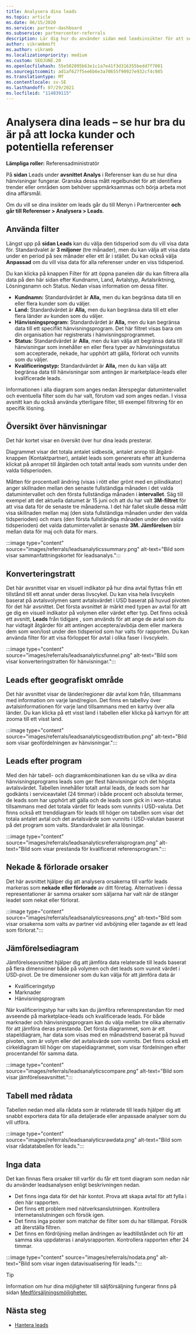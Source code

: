 ```yaml
---
title: Analysera dina leads
ms.topic: article
ms.date: 06/15/2020
ms.service: partner-dashboard
ms.subservice: partnercenter-referrals
description: Lär dig hur du använder sidan med leadsinsikter för att se hur väl du fångar uppmärksamheten hos dina målkunder och genererar hänvisningar.
author: vikrambmsft
ms.author: vikramb
ms.localizationpriority: medium
ms.custom: SEOJUNE.20
ms.openlocfilehash: 55e502895b63e1c1a7e41f3d316355bedd7f7001
ms.sourcegitcommit: ad1af627f5ee6b6e3a70655f90927e932cf4c985
ms.translationtype: MT
ms.contentlocale: sv-SE
ms.lasthandoff: 07/29/2021
ms.locfileid: "114839115"
---
```

# <a name="analyze-your-leads---see-how-well-you-attract-target-customers-and-potential-referrals"></a>Analysera dina leads – se hur bra du är på att locka kunder och potentiella referenser
<!-- 
https://go.microsoft.com/fwlink/?linkid=849120
-->

**Lämpliga roller:** Referensadministratör

På **sidan** Leads under **avsnittet Analys** i Referenser kan du se hur dina hänvisningar fungerar. Granska dessa mått regelbundet för att identifiera trender eller områden som behöver uppmärksammas och börja arbeta mot dina affärsmål.

Om du vill se dina insikter om leads går du till Menyn i Partnercenter **och går till Referenser > Analysera > Leads**.

## <a name="apply-filters"></a>Använda filter

Längst upp på **sidan Leads** kan du välja den tidsperiod som du vill visa data för. Standardvalet är **3 miljoner** (tre månader), men du kan välja att visa data under en period på sex månader eller ett år i stället. Du kan också välja **Anpassad** om du vill visa data för alla referenser under en viss tidsperiod.

Du kan klicka på knappen Filter för att öppna panelen där du kan filtrera alla data på den här sidan efter Kundnamn, Land, Avtalstyp, Avtalsriktning, Lösningsnamn och Status. Nedan visas information om dessa filter.

- **Kundnamn:** Standardvärdet är **Alla,** men du kan begränsa data till en eller flera kunder som du väljer.
- **Land:** Standardvärdet är **Alla,** men du kan begränsa data till ett eller flera länder av kunden som du väljer.
- **Hänvisningsprogram:** Standardvärdet är **Alla,** men du kan begränsa data till ett specifikt hänvisningsprogram. Det här filtret visas bara om din organisation har registrerats i hänvisningsprogrammet.
- **Status:** Standardvärdet är **Alla**, men du kan välja att begränsa data till hänvisningar som innehåller en eller flera typer av hänvisningsstatus som accepterade, nekade, har upphört att gälla, förlorat och vunnits som du väljer.
- **Kvalificeringstyp:** Standardvärdet är **Alla,** men du kan välja att begränsa data till hänvisningar som antingen är marketplace-leads eller kvalificerade leads.

Informationen i alla diagram som anges nedan återspeglar datumintervallet och eventuella filter som du har valt, förutom vad som anges nedan. I vissa avsnitt kan du också använda ytterligare filter, till exempel filtrering för en specifik lösning.

## <a name="referrals-summary"></a>Översikt över hänvisningar

Det här kortet visar en översikt över hur dina leads presterar.

Diagrammet visar det totala antalet sidbesök, antalet anrop till åtgärd-knappen (Kontaktpartner), antalet leads som genererats efter att kunderna klickat på anropet till åtgärden och totalt antal leads som vunnits under den valda tidsperioden.

Måtten för procentuell ändring (visas i rött eller grönt med  en pilindikator) anger skillnaden mellan den senaste fullständiga månaden i det valda datumintervallet och den första fullständiga månaden i **intervallet**. Säg till exempel att det aktuella datumet är 15 juni och att du har valt **3M-filtret** för att visa data för de senaste tre månaderna. I det här fallet skulle dessa mått visa skillnaden mellan maj (den sista fullständiga månaden under den valda tidsperioden) och mars (den första fullständiga månaden under den valda tidsperioden) det valda datumintervallet är senaste **3M. Jämförelsen** blir mellan data för maj och data för mars.

:::image type="content" source="images/referrals/leadsanalyticssummary.png" alt-text="Bild som visar sammanfattningskortet för leadsanalys.":::

## <a name="conversion-funnel"></a>Konverteringstratt

Det här avsnittet visar en visuell indikator på hur dina avtal flyttas från ett tillstånd till ett annat under deras livscykel. Du kan visa hela livscykeln baserat på avtalsvolymen samt avtalsvärdet i USD baserat på huvud pivoten för det här avsnittet. Det första avsnittet är märkt med typen av avtal för att ge dig en visuell indikator på volymen eller värdet efter typ. Det finns också ett avsnitt, **Leads** från tidigare , som används för att ange de avtal som du har vidtagit åtgärder för att antingen acceptera/avböja dem eller markera dem som won/lost under den tidsperiod som har valts för rapporten. Du kan använda filter för att visa förloppet för avtal i olika faser i livscykeln.

:::image type="content" source="images/referrals/leadsanalyticsfunnel.png" alt-text="Bild som visar konverteringstratten för hänvisningar.":::

## <a name="leads-by-geography"></a>Leads efter geografiskt område

Det här avsnittet visar de länder/regioner där avtal kom från, tillsammans med information om varje land/region. Det finns en tabellvy över avtalsinformationen för varje land tillsammans med en kartvy över alla länder. Du kan klicka på ett visst land i tabellen eller klicka på kartvyn för att zooma till ett visst land.

:::image type="content" source="images/referrals/leadsanalyticsgeodistribution.png" alt-text="Bild som visar geofördelningen av hänvisningar.":::

## <a name="leads-by-program"></a>Leads efter program

Med den här tabell- och diagramkombinationen kan du se vilka av dina hänvisningsprograms leads som ger flest hänvisningar och det högsta avtalsvärdet.
Tabellen innehåller totalt antal leads, de leads som har godkänts i serviceavtalet (24 timmar) i både procent och absoluta termer, de leads som har upphört att gälla och de leads som gick in i won-status tillsammans med det totala värdet för leads som vunnits i USD-valuta. Det finns också ett trenddiagram för leads till höger om tabellen som visar det totala antalet avtal och det avtalsvärde som vunnits i USD-valutan baserat på det program som valts. Standardvalet är alla lösningar.

:::image type="content" source="images/referrals/leadsanalyticsreferralsprogram.png" alt-text="Bild som visar prestanda för kvalificerat referensprogram.":::

## <a name="declined--lost-reasons"></a>Nekade & förlorade orsaker

Det här avsnittet hjälper dig att analysera orsakerna till varför leads markeras som **nekade** **eller förlorade** av ditt företag. Alternativen i dessa representationer är samma orsaker som säljarna har valt när de stänger leadet som nekat eller förlorat.

:::image type="content" source="images/referrals/leadsanalyticsreasons.png" alt-text="Bild som visar orsakerna som valts av partner vid avböjning eller tagande av ett lead som förlorat.":::

## <a name="comparison-charts"></a>Jämförelsediagram

Jämförelseavsnittet hjälper dig att jämföra data relaterade till leads baserat på flera dimensioner både på volymen och det leads som vunnit värdet i USD-pivot.
De tre dimensioner som du kan välja för att jämföra data är

- Kvalificeringstyp
- Marknader
- Hänvisningsprogram

När kvalificeringstyp har valts kan du jämföra referensprestandan för med avseende på marketplace-leads och kvalificerade leads. För både marknader och hänvisningsprogram kan du välja mellan tre olika alternativ för att jämföra deras prestanda. Det första diagrammet, som är ett stapeldiagram, har data som visas med en månadstrend baserat på huvud pivoten, som är volym eller det avtalsvärde som vunnits. Det finns också ett cirkeldiagram till höger om stapeldiagrammet, som visar fördelningen efter procentandel för samma data.

:::image type="content" source="images/referrals/leadsanalyticscompare.png" alt-text="Bild som visar jämförelseavsnittet.":::

## <a name="raw-data-table"></a>Tabell med rådata

Tabellen nedan med alla rådata som är relaterade  till leads hjälper dig att snabbt exportera data för alla detaljerade eller anpassade analyser som du vill utföra.

:::image type="content" source="images/referrals/leadsanalyticsrawdata.png" alt-text="Bild som visar rådatatabellen för leads.":::

## <a name="no-data"></a>Inga data

Det kan finnas flera orsaker till varför du får ett tomt diagram som nedan när du använder leadsanalysen enligt beskrivningen nedan.

- Det finns inga data för det här kontot. Prova att skapa avtal för att fylla i den här rapporten.
- Det finns ett problem med nätverksanslutningen. Kontrollera internetanslutningen och försök igen.
- Det finns inga poster som matchar de filter som du har tillämpat. Försök att återställa filtren.
- Det finns en fördröjning mellan ändringen av leadtillståndet och för att samma ska uppdateras i analysrapporten. Kontrollera rapporten efter 24 timmar.

:::image type="content" source="images/referrals/nodata.png" alt-text="Bild som visar ingen datavisualisering för leads.":::

> [!TIP]
> Information om hur dina möjligheter till säljförsäljning fungerar finns på sidan [Medförsäljningsmöjligheter.](referral-insights.md)

## <a name="next-steps"></a>Nästa steg

- [Hantera leads](manage-leads.md)
